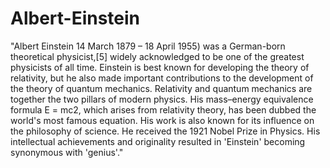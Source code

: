 # Albert-Einstein
"Albert Einstein 14 March 1879 – 18 April 1955) was a German-born theoretical physicist,[5] widely acknowledged to be one of the greatest physicists of all time. Einstein is best known for developing the theory of relativity, but he also made important contributions to the development of the theory of quantum mechanics. Relativity and quantum mechanics are together the two pillars of modern physics. His mass–energy equivalence formula E = mc2, which arises from relativity theory, has been dubbed the world's most famous equation. His work is also known for its influence on the philosophy of science. He received the 1921 Nobel Prize in Physics. His intellectual achievements and originality resulted in 'Einstein' becoming synonymous with 'genius'."
